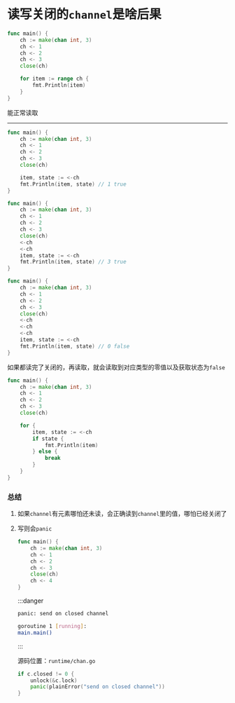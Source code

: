 # 读写关闭的`channel`是啥后果

```go
func main() {
	ch := make(chan int, 3)
	ch <- 1
	ch <- 2
	ch <- 3
	close(ch)

	for item := range ch {
		fmt.Println(item)
	}
}
```

能正常读取

---

```go
func main() {
	ch := make(chan int, 3)
	ch <- 1
	ch <- 2
	ch <- 3
	close(ch)

	item, state := <-ch
	fmt.Println(item, state) // 1 true
}
```

```go
func main() {
	ch := make(chan int, 3)
	ch <- 1
	ch <- 2
	ch <- 3
	close(ch)
	<-ch
    <-ch
	item, state := <-ch
	fmt.Println(item, state) // 3 true
}
```

```go
func main() {
	ch := make(chan int, 3)
	ch <- 1
	ch <- 2
	ch <- 3
	close(ch)
	<-ch
    <-ch
    <-ch
	item, state := <-ch
	fmt.Println(item, state) // 0 false
}
```

如果都读完了关闭的，再读取，就会读取到对应类型的零值以及获取状态为`false`

```go
func main() {
	ch := make(chan int, 3)
	ch <- 1
	ch <- 2
	ch <- 3
	close(ch)

	for {
		item, state := <-ch
		if state {
			fmt.Println(item)
		} else {
			break
		}
	}
}

```

### 总结

1.  如果`channel`有元素哪怕还未读，会正确读到`channel`里的值，哪怕已经关闭了

2.  写则会`panic`

    ```go
    func main() {
    	ch := make(chan int, 3)
    	ch <- 1
    	ch <- 2
    	ch <- 3
    	close(ch)
    	ch <- 4
    }
    ```

    :::danger

    ```bash
    panic: send on closed channel

    goroutine 1 [running]:
    main.main()
    ```

    :::

    源码位置：`runtime/chan.go`

    ```go
    if c.closed != 0 {
        unlock(&c.lock)
        panic(plainError("send on closed channel"))
    }
    ```
